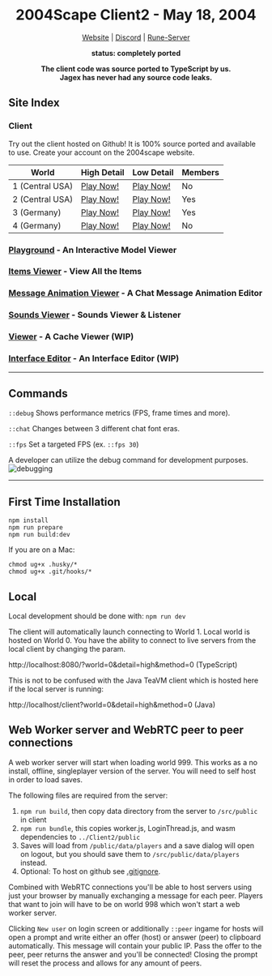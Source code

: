 <div align="center">

<h1>2004Scape Client2 - May 18, 2004</h1>

[Website](https://2004scape.org) | [Discord](https://discord.2004scape.org) | [Rune-Server](https://www.rune-server.ee/runescape-development/rs2-server/projects/701698-lost-city-225-emulation.html)

**status: completely ported**

**The client code was source ported to TypeScript by us.**  
**Jagex has never had any source code leaks.**
</div>

## Site Index

### Client

Try out the client hosted on Github! It is 100% source ported and available to use.
Create your account on the 2004scape website.

| World           | High Detail                                                                    | Low Detail                                                                    | Members |
|-----------------|--------------------------------------------------------------------------------|-------------------------------------------------------------------------------|---------|
| 1 (Central USA) | [Play Now!](https://2004scape.github.io/Client2/?world=1&detail=high&method=0) | [Play Now!](https://2004scape.github.io/Client2/?world=1&detail=low&method=0) | No      |
| 2 (Central USA) | [Play Now!](https://2004scape.github.io/Client2/?world=2&detail=high&method=0) | [Play Now!](https://2004scape.github.io/Client2/?world=2&detail=low&method=0) | Yes     |
| 3 (Germany)     | [Play Now!](https://2004scape.github.io/Client2/?world=3&detail=high&method=0) | [Play Now!](https://2004scape.github.io/Client2/?world=3&detail=low&method=0) | Yes     |
| 4 (Germany)     | [Play Now!](https://2004scape.github.io/Client2/?world=4&detail=high&method=0) | [Play Now!](https://2004scape.github.io/Client2/?world=4&detail=low&method=0) | No      |

### <a href="https://2004scape.github.io/Client2/playground" target="_blank">Playground</a> - An Interactive Model Viewer
### <a href="https://2004scape.github.io/Client2/items" target="_blank">Items Viewer</a> - View All the Items
### <a href="https://2004scape.github.io/Client2/mesanim" target="_blank">Message Animation Viewer</a> - A Chat Message Animation Editor
### <a href="https://2004scape.github.io/Client2/sounds" target="_blank">Sounds Viewer</a> - Sounds Viewer & Listener
### <a href="https://2004scape.github.io/Client2/viewer" target="_blank">Viewer</a> - A Cache Viewer (WIP)
### <a href="https://2004scape.github.io/Client2/interface-editor" target="_blank">Interface Editor</a> - An Interface Editor (WIP)

---

## Commands

`::debug` Shows performance metrics (FPS, frame times and more).

`::chat` Changes between 3 different chat font eras.

`::fps` Set a targeted FPS (ex. `::fps 30`)

A developer can utilize the debug command for development purposes.
![debugging](https://github.com/2004scape/Client2/assets/76214316/9cec6fb5-7a79-4d81-97ed-a96a5fecd85a)

---

## First Time Installation

```shell
npm install
npm run prepare
npm run build:dev
```

If you are on a Mac:
```shell
chmod ug+x .husky/*
chmod ug+x .git/hooks/*
```

## Local

Local development should be done with: `npm run dev`

The client will automatically launch connecting to World 1.
Local world is hosted on World 0.
You have the ability to connect to live servers from the local client by changing the param.

http://localhost:8080/?world=0&detail=high&method=0 (TypeScript)

This is not to be confused with the Java TeaVM client which is hosted here if the local server is running:

http://localhost/client?world=0&detail=high&method=0 (Java)

## Web Worker server and WebRTC peer to peer connections

A web worker server will start when loading world 999. This works as a no install, offline, singleplayer version of the server. You will need to self host in order to load saves.

The following files are required from the server:
1. `npm run build`, then copy data directory from the server to `/src/public` in client
2. `npm run bundle`, this copies worker.js, LoginThread.js, and wasm dependencies to `../Client2/public`
3. Saves will load from `/public/data/players` and a save dialog will open on logout, but you should save them to `/src/public/data/players` instead.
4. Optional: To host on github see [.gitignore](.gitignore#L15).

Combined with WebRTC connections you'll be able to host servers using just your browser by manually exchanging a message for each peer. Players that want to join will have to be on world 998 which won't start a web worker server.

Clicking `New user` on login screen or additionally `::peer` ingame for hosts will open a prompt and write either an offer (host) or answer (peer) to clipboard automatically. This message will contain your public IP. Pass the offer to the peer, peer returns the answer and you'll be connected! Closing the prompt will reset the process and allows for any amount of peers.
